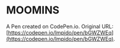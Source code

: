 # MOOMINS

A Pen created on CodePen.io. Original URL: [https://codepen.io/lmpido/pen/bGWZWEq](https://codepen.io/lmpido/pen/bGWZWEq).


